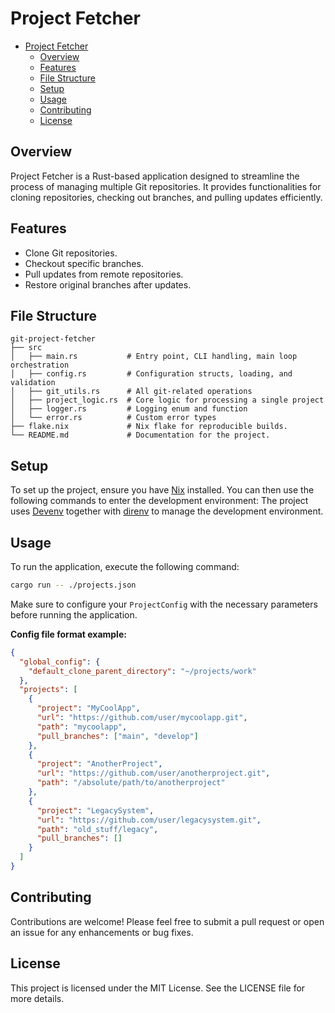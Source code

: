 # Project Fetcher

<!--toc:start-->

- [Project Fetcher](#project-fetcher)
  - [Overview](#overview)
  - [Features](#features)
  - [File Structure](#file-structure)
  - [Setup](#setup)
  - [Usage](#usage)
  - [Contributing](#contributing)
  - [License](#license)
 <!--toc:end-->

## Overview

Project Fetcher is a Rust-based application designed to streamline the process of managing multiple Git repositories. It provides functionalities for cloning repositories, checking out branches, and pulling updates efficiently.

## Features

- Clone Git repositories.
- Checkout specific branches.
- Pull updates from remote repositories.
- Restore original branches after updates.

## File Structure

```text
git-project-fetcher
├── src
│   ├── main.rs           # Entry point, CLI handling, main loop orchestration
│   ├── config.rs         # Configuration structs, loading, and validation
│   ├── git_utils.rs      # All git-related operations
│   ├── project_logic.rs  # Core logic for processing a single project
│   ├── logger.rs         # Logging enum and function
│   └── error.rs          # Custom error types
├── flake.nix             # Nix flake for reproducible builds.
└── README.md             # Documentation for the project.
```

## Setup

To set up the project, ensure you have [Nix](https://nixos.org/download.html) installed. You can then use the following commands to enter the development environment:
The project uses [Devenv](https://devenv.sh/) together with [direnv](https://direnv.net/) to manage the development environment.


## Usage

To run the application, execute the following command:

```bash
cargo run -- ./projects.json
```

Make sure to configure your `ProjectConfig` with the necessary parameters before running the application.

**Config file format example:**

```json
{
  "global_config": {
    "default_clone_parent_directory": "~/projects/work"
  },
  "projects": [
    {
      "project": "MyCoolApp",
      "url": "https://github.com/user/mycoolapp.git",
      "path": "mycoolapp",
      "pull_branches": ["main", "develop"]
    },
    {
      "project": "AnotherProject",
      "url": "https://github.com/user/anotherproject.git",
      "path": "/absolute/path/to/anotherproject"
    },
    {
      "project": "LegacySystem",
      "url": "https://github.com/user/legacysystem.git",
      "path": "old_stuff/legacy",
      "pull_branches": []
    }
  ]
}
```

## Contributing

Contributions are welcome! Please feel free to submit a pull request or open an issue for any enhancements or bug fixes.

## License

This project is licensed under the MIT License. See the LICENSE file for more details.
